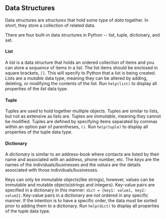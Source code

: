 ## Data Structures

Data structures are *structures* that hold some type of *data* together.  In short, they store a collection of related data.

There are four built-in data structures in Python -- list, tuple, dictionary, and set.

#### List

A *list* is a data structure that holds an ordered collection of items and you can store a *sequence* of items in a list.  The list items should be enclosed in square brackets, `[]`.  This will specify to Python that a list is being created.  Lists are a *mutable* data type, meaning they can be altered by adding, deleting, or modifying the contents of the list.  Run `help(list)` to display all properties of the *list* data type.

#### Tuple

Tuples are used to hold together multiple objects.  Tuples are similar to lists, but not as extensive as lists are.  Tuples are *immutable*, meaning they cannot be modified.  Tuples are defined by specifying items separated by commas within an option pair of parentheses, `()`. Run `help(tuple)` to display all properties of the tuple data type.

#### Dictionary

A *dictionary* is similar to an address-book where contacts are listed by their name and associated with an address, phone number, etc.  The *keys* are the names of the individuals/businesses and the *values* are the details associated with those individuals/businesses.  

Keys can only be immutable objects(like strings), however, values can be immutable and mutable objects(strings and integers).  Key-value pairs are specified in a dictionary in this manner: `dict = {key1: value1, key2: value2}`.  Key-value pairs in a dictionary are not ordered in any specific manner.  If the intention is to have a specific order, the data must be sorted prior to adding them to a dictionary.  Run `help(dict)` to display all properties of the tuple data type.
